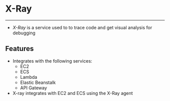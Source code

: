 # X-Ray

---

- *X-Ray* is a service used to to trace code and get visual analysis for debugging

## Features

- Integrates with the following services:
    - EC2
    - ECS
    - Lambda
    - Elastic Beanstalk
    - API Gateway
- X-ray integrates with EC2 and ECS using the X-Ray agent
